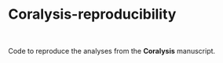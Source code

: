 # Coralysis-reproducibility

<br>

Code to reproduce the analyses from the **Coralysis** manuscript.
